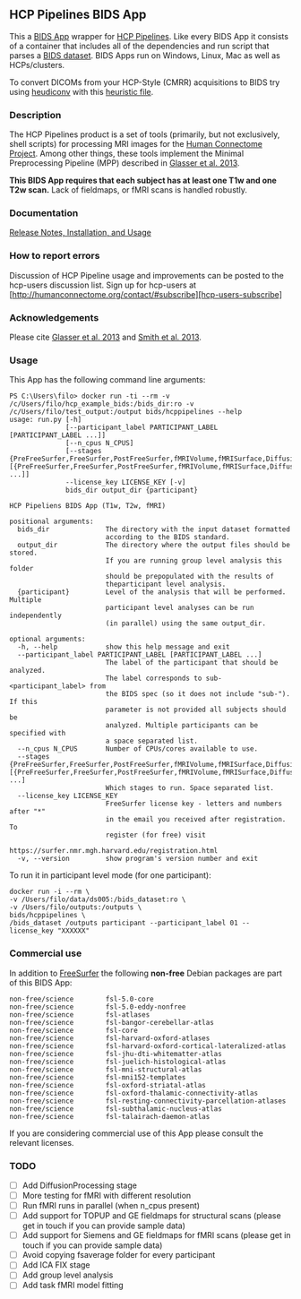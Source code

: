 ## HCP Pipelines BIDS App
This a [BIDS App](https://bids-apps.neuroimging.io) wrapper for [HCP Pipelines](https://github.com/Washington-University/Pipelines).
Like every BIDS App it consists of a container that includes all of the dependencies and run script that parses a [BIDS dataset](http://bids.neuroimaging.io).
BIDS Apps run on Windows, Linux, Mac as well as HCPs/clusters.

To convert DICOMs from your HCP-Style (CMRR) acquisitions to BIDS try using [heudiconv](https://github.com/nipy/heudiconv) with this [heuristic file](https://github.com/nipy/heudiconv/blob/master/heuristics/cmrr_heuristic.py).

### Description
The HCP Pipelines product is a set of tools (primarily, but not exclusively,
shell scripts) for processing MRI images for the [Human Connectome Project][HCP].
Among other things, these tools implement the Minimal Preprocessing Pipeline
(MPP) described in [Glasser et al. 2013][GlasserEtAl].

**This BIDS App requires that each subject has at least one T1w and one T2w scan.** Lack of fieldmaps, or fMRI scans is handled robustly.

### Documentation
[Release Notes, Installation, and Usage][release-install-use]

### How to report errors
Discussion of HCP Pipeline usage and improvements can be posted to the
hcp-users discussion list. Sign up for hcp-users at
[http://humanconnectome.org/contact/#subscribe][hcp-users-subscribe]

### Acknowledgements
Please cite [Glasser et al. 2013][GlasserEtAl] and [Smith et al. 2013][SmithEtAl].

### Usage
This App has the following command line arguments:

    PS C:\Users\filo> docker run -ti --rm -v /c/Users/filo/hcp_example_bids:/bids_dir:ro -v /c/Users/filo/test_output:/output bids/hcppipelines --help
    usage: run.py [-h]
                  [--participant_label PARTICIPANT_LABEL [PARTICIPANT_LABEL ...]]
                  [--n_cpus N_CPUS]
                  [--stages {PreFreeSurfer,FreeSurfer,PostFreeSurfer,fMRIVolume,fMRISurface,DiffusionPreprocessing} [{PreFreeSurfer,FreeSurfer,PostFreeSurfer,fMRIVolume,fMRISurface,DiffusionPreprocessing} ...]]
                  --license_key LICENSE_KEY [-v]
                  bids_dir output_dir {participant}

    HCP Pipeliens BIDS App (T1w, T2w, fMRI)

    positional arguments:
      bids_dir              The directory with the input dataset formatted
                            according to the BIDS standard.
      output_dir            The directory where the output files should be stored.
                            If you are running group level analysis this folder
                            should be prepopulated with the results of
                            theparticipant level analysis.
      {participant}         Level of the analysis that will be performed. Multiple
                            participant level analyses can be run independently
                            (in parallel) using the same output_dir.

    optional arguments:
      -h, --help            show this help message and exit
      --participant_label PARTICIPANT_LABEL [PARTICIPANT_LABEL ...]
                            The label of the participant that should be analyzed.
                            The label corresponds to sub-<participant_label> from
                            the BIDS spec (so it does not include "sub-"). If this
                            parameter is not provided all subjects should be
                            analyzed. Multiple participants can be specified with
                            a space separated list.
      --n_cpus N_CPUS       Number of CPUs/cores available to use.
      --stages {PreFreeSurfer,FreeSurfer,PostFreeSurfer,fMRIVolume,fMRISurface,DiffusionPreprocessing} [{PreFreeSurfer,FreeSurfer,PostFreeSurfer,fMRIVolume,fMRISurface,DiffusionPreprocessing} ...]
                            Which stages to run. Space separated list.
      --license_key LICENSE_KEY
                            FreeSurfer license key - letters and numbers after "*"
                            in the email you received after registration. To
                            register (for free) visit
                            https://surfer.nmr.mgh.harvard.edu/registration.html
      -v, --version         show program's version number and exit

To run it in participant level mode (for one participant):

    docker run -i --rm \
    -v /Users/filo/data/ds005:/bids_dataset:ro \
    -v /Users/filo/outputs:/outputs \
    bids/hcppipelines \
    /bids_dataset /outputs participant --participant_label 01 --license_key "XXXXXX"

### Commercial use

In addition to [FreeSurfer](https://surfer.nmr.mgh.harvard.edu/) the following **non-free** Debian packages are part of this BIDS App:

    non-free/science        fsl-5.0-core
    non-free/science        fsl-5.0-eddy-nonfree
    non-free/science        fsl-atlases
    non-free/science        fsl-bangor-cerebellar-atlas
    non-free/science        fsl-core
    non-free/science        fsl-harvard-oxford-atlases
    non-free/science        fsl-harvard-oxford-cortical-lateralized-atlas
    non-free/science        fsl-jhu-dti-whitematter-atlas
    non-free/science        fsl-juelich-histological-atlas
    non-free/science        fsl-mni-structural-atlas
    non-free/science        fsl-mni152-templates
    non-free/science        fsl-oxford-striatal-atlas
    non-free/science        fsl-oxford-thalamic-connectivity-atlas
    non-free/science        fsl-resting-connectivity-parcellation-atlases
    non-free/science        fsl-subthalamic-nucleus-atlas
    non-free/science        fsl-talairach-daemon-atlas

If you are considering commercial use of this App please consult the relevant licenses.

### TODO

   - [ ] Add DiffusionProcessing stage
   - [ ] More testing for fMRI with different resolution
   - [ ] Run fMRI runs in parallel (when n_cpus present)
   - [ ] Add support for TOPUP and GE fieldmaps for structural scans (please get in touch if you can provide sample data)
   - [ ] Add support for Siemens and GE fieldmaps for fMRI scans (please get in touch if you can provide sample data)
   - [ ] Avoid copying fsaverage folder for every participant
   - [ ] Add ICA FIX stage
   - [ ] Add group level analysis
   - [ ] Add task fMRI model fitting

[HCP]: http://www.humanconnectome.org
[GlasserEtAl]: http://www.ncbi.nlm.nih.gov/pubmed/23668970
[SmithEtAl]: http://www.ncbi.nlm.nih.gov/pubmed/23702415
[release-install-use]: https://github.com/Washington-University/Pipelines/wiki/v3.4.0-Release-Notes,-Installation,-and-Usage
[hcp-users-subscribe]: http://humanconnectome.org/contact/#subscribe
